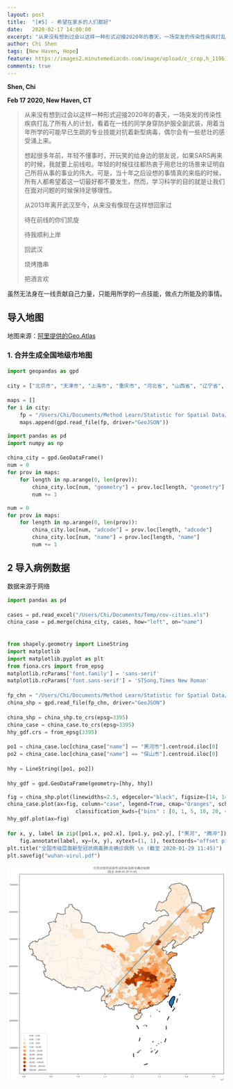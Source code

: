```yaml
---
layout: post
title:  "[#5] - 希望在家乡的人们都好"
date:   2020-02-17 14:00:00
excerpt: "从来没有想到过会以这样一种形式迎接2020年的春天，一场突发的传染性疾病打乱了所有人的计划，看着在一线的同学身穿防护服全副武装，用着当年所学的可能早已生疏的专业技能对抗着新型病毒，偶尔会有一些悲壮的感受涌上来。"
author: Chi Shen
tags: [New Haven, Hope]
feature: https://images2.minutemediacdn.com/image/upload/c_crop,h_1196,w_2121,x_0,y_218/f_auto,q_auto,w_1100/v1554930708/shape/mentalfloss/55573-istock-891978706.jpg
comments: true
---
```


**Shen, Chi**

**Feb 17 2020, New Haven, CT**

> 从来没有想到过会以这样一种形式迎接2020年的春天，一场突发的传染性疾病打乱了所有人的计划，看着在一线的同学身穿防护服全副武装，用着当年所学的可能早已生疏的专业技能对抗着新型病毒，偶尔会有一些悲壮的感受涌上来。
>
> 
>
> 想起很多年前，年轻不懂事时，开玩笑的给身边的朋友说，如果SARS再来的时候，我就要上前线啦。年轻的时候往往都热衷于用悲壮的场景来证明自己所将从事的事业的伟大。可是，当十年之后设想的事情真的来临的时候，所有人都希望着这一切最好都不要发生，然而，学习科学的目的就是让我们在面对问题的时候保持足够理性。
>
> 
>
> 从2013年离开武汉至今，从来没有像现在这样想回家过
>
> 待在前线的你们凯旋
>
> 待我顺利上岸
>
> 回武汉
>
> 烧烤撸串
>
> 把酒言欢



虽然无法身在一线贡献自己力量，只能用所学的一点技能，做点力所能及的事情。  

## 导入地图

地图来源：[阿里提供的Geo.Atlas](http://datav.aliyun.com/tools/atlas/#&lat=33.521903996156105&lng=104.29849999999999&zoom=4)

### 1. 合并生成全国地级市地图

```python
import geopandas as gpd 

city = ["北京市", "天津市", "上海市", "重庆市", "河北省", "山西省", "辽宁省", "吉林省", "黑龙江省", "江苏省", "浙江省", "安徽省", "福建省", "江西省", "山东省", "河南省", "湖北省", "湖南省", "广东省", "海南省", "四川省", "贵州省", "云南省", "陕西省", "甘肃省", "青海省", "内蒙古自治区", "广西壮族自治区", "西藏自治区", "宁夏回族自治区", "新疆维吾尔自治区", "香港特别行政区", "澳门特别行政区"]

maps = []
for i in city:
    fp = "/Users/Chi/Documents/Method Learn/Statistic for Spatial Data/Map Sources/China/" + i + ".json"
    maps.append(gpd.read_file(fp, driver="GeoJSON"))
```

```python
import pandas as pd
import numpy as np

china_city = gpd.GeoDataFrame()
num = 0
for prov in maps:
    for length in np.arange(0, len(prov)):
        china_city.loc[num, "geometry"] = prov.loc[length, "geometry"]
        num += 1
```

```python
num = 0
for prov in maps:
    for length in np.arange(0, len(prov)):
        china_city.loc[num, "adcode"] = prov.loc[length, "adcode"]
        china_city.loc[num, "name"] = prov.loc[length, "name"]
        num += 1
```



## 2 导入病例数据

数据来源于网络

```python
import pandas as pd 

cases = pd.read_excel("/Users/Chi/Documents/Temp/cov-cities.xls")
china_case = pd.merge(china_city, cases, how="left", on="name")


from shapely.geometry import LineString
import matplotlib
import matplotlib.pyplot as plt
from fiona.crs import from_epsg
matplotlib.rcParams['font.family'] = 'sans-serif'  
matplotlib.rcParams['font.sans-serif'] = 'STSong,Times New Roman'

fp_chn = "/Users/Chi/Documents/Method Learn/Statistic for Spatial Data/Map Sources/City/china.json"
china_shp = gpd.read_file(fp_chn, driver="GeoJSON")

china_shp = china_shp.to_crs(epsg=3395)
china_case = china_case.to_crs(epsg=3395)
hhy_gdf.crs = from_epsg(3395)

po1 = china_case.loc[china_case["name"] == "黑河市"].centroid.iloc[0]
po2 = china_case.loc[china_case["name"] == "保山市"].centroid.iloc[0]

hhy = LineString([po1, po2])

hhy_gdf = gpd.GeoDataFrame(geometry=[hhy, hhy])
```

```python
fig = china_shp.plot(linewidths=2.5, edgecolor="black", figsize=[14, 14])
china_case.plot(ax=fig, column="case", legend=True, cmap="Oranges", scheme="userdefined", legend_kwds={'loc': 3}, 
                      classification_kwds={"bins" : [0, 1, 5, 10, 20, 40, 60, 100, 200, 2000]})
hhy_gdf.plot(ax=fig)

for x, y, label in zip([po1.x, po2.x], [po1.y, po2.y], ["黑河", "腾冲"]):
    fig.annotate(label, xy=(x, y), xytext=(1, 1), textcoords="offset pixels")
plt.title("全国市级层面新型冠状病毒肺炎确诊病例 \n (截至 2020-01-29 11:45)")
plt.savefig("wuhan-virul.pdf")
```

![letter](https://github.com/shumchi/shumchi.github.io/blob/master/_posts/2020-02-17-M5%20Hope/map.png?raw=true)



## 


